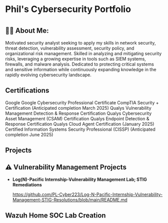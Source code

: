 <h1> Phil's Cybersecurity Portfolio <h1> 

<h2>👨‍💻 About Me:</h2>

Motivated security analyst seeking to apply my skills in network security, threat detection, vulnerability assessment, security policy, and organizational risk management. Skilled in analyzing and mitigating security risks, leveraging a growing expertise in tools such as SIEM systems, firewalls, and malware analysis. Dedicated to protecting critical systems and sensitive information while continuously expanding knowledge in the rapidly evolving cybersecurity landscape. 

<h2> Certifications</h2>
Google Google Cybersecurity Professional Certificate 
CompTIA Security + Certification (Anticipated completion March 2025) 
Qualys Vulnerability Management Detection & Response Certification 
Qualys Cybersecurity Asset Management (CSAM) Certification 
Qualys Endpoint Detection & Response Certification 
Qualys Cloud Agent Certification (January 2025) 
Certified Information Systems Security Professional (CISSP) (Anticipated completion June 2025) 

<h2> Projects</h2>

<h2> ⚠️ Vulnerability Management Projects</h2> 

- <b> Log(N)-Pacific Internship-Vulnerability Management Lab; STIG Remediations</b>

  https://github.com/PL-Cyber223/Log-N-Pacific-Internship-Vulnerability-Management-STIG-Resolutions/blob/main/README.md



<h2> Wazuh Home SOC Lab Creation </h2>



